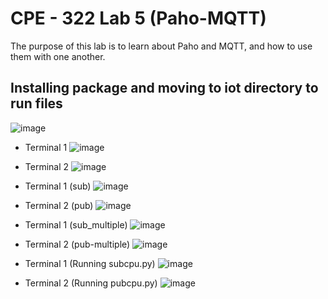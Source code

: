 # CPE - 322 Lab 5 (Paho-MQTT)
The purpose of this lab is to learn about Paho and MQTT, and how to use them with one another.

## Installing package and moving to iot directory to run files
![image](https://github.com/h-pyo/cpe-322/assets/89234087/2bf46cdd-845d-4b19-ad34-bf8f7e8f6a43)

- Terminal 1
![image](https://github.com/h-pyo/cpe-322/assets/89234087/8d57b842-bc6b-4da5-b798-d40f6f8f3e68)

- Terminal 2
![image](https://github.com/h-pyo/cpe-322/assets/89234087/85f23260-fd16-42d4-bdd0-fc6f78961de2)

- Terminal 1 (sub)
![image](https://github.com/h-pyo/cpe-322/assets/89234087/317e101e-5a22-41bb-9ad1-76057510fc82)

- Terminal 2 (pub)
![image](https://github.com/h-pyo/cpe-322/assets/89234087/2af10e29-d91e-4ae3-9a02-5bbe8d3183ae)

- Terminal 1 (sub_multiple)
![image](https://github.com/h-pyo/cpe-322/assets/89234087/0a1903d4-fb39-4b41-b910-9d5d2b092f3d)

- Terminal 2 (pub-multiple)
![image](https://github.com/h-pyo/cpe-322/assets/89234087/625a2911-529c-4165-a44b-bad3f1ef1fe3)

- Terminal 1 (Running subcpu.py)
![image](https://github.com/h-pyo/cpe-322/assets/89234087/35e9113b-8759-4724-83c4-23d7892e4981)

- Terminal 2 (Running pubcpu.py)
![image](https://github.com/h-pyo/cpe-322/assets/89234087/35dea5d0-e8ec-46b2-bbfc-87e24c507540)
